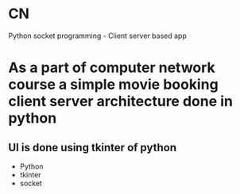 # CN
Python socket programming - Client server based app
<h1>As a part of computer network course a simple movie booking client server architecture done in python</h1>
<h2>UI is done using tkinter of python</h2>
<ul>
<li>Python</li>
<li>tkinter</li>
<li>socket</li>
</ul>
